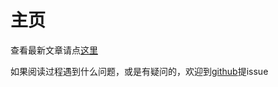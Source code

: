 # 主页

查看最新文章请点[这里](./recent)

如果阅读过程遇到什么问题，或是有疑问的，欢迎到[github](https://github.com/MinjieChang/blog/issues)提issue
